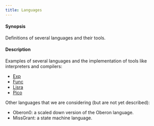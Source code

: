 ```yaml
---
title: Languages
---
```


#### Synopsis

Definitions of several languages and their tools.

#### Description

Examples of several languages and the implementation of tools like interpreters and compilers:
* [Exp](../../Recipes/Languages/Exp)
* [Func](../../Recipes/Languages/Func)
* [Lisra](../../Recipes/Languages/Lisra)
* [Pico](../../Recipes/Languages/Pico)

Other languages that we are considering (but are not yet described):

*  Oberon0: a scaled down version of the Oberon language.
*  MissGrant: a state machine language.

